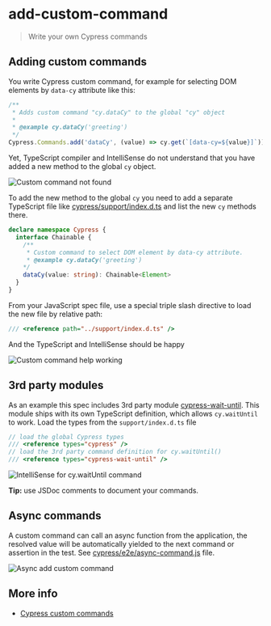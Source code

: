 # add-custom-command
> Write your own Cypress commands

## Adding custom commands

You write Cypress custom command, for example for selecting DOM elements by `data-cy` attribute like this:

```js
/**
 * Adds custom command "cy.dataCy" to the global "cy" object
 *
 * @example cy.dataCy('greeting')
 */
Cypress.Commands.add('dataCy', (value) => cy.get(`[data-cy=${value}]`))
```

Yet, TypeScript compiler and IntelliSense do not understand that you have added a new method to the global `cy` object.

![Custom command not found](images/custom-command-not-found.png)

To add the new method to the global `cy` you need to add a separate TypeScript file like [cypress/support/index.d.ts](cypress/support/index.d.ts) and list the new `cy` methods there.

```ts
declare namespace Cypress {
  interface Chainable {
    /**
     * Custom command to select DOM element by data-cy attribute.
     * @example cy.dataCy('greeting')
    */
    dataCy(value: string): Chainable<Element>
  }
}
```

From your JavaScript spec file, use a special triple slash directive to load the new file by relative path:

```js
/// <reference path="../support/index.d.ts" />
```

And the TypeScript and IntelliSense should be happy

![Custom command help working](images/custom-command-found.png)

## 3rd party modules

As an example this spec includes 3rd party module [cypress-wait-until](https://github.com/NoriSte/cypress-wait-until). This module ships with its own TypeScript definition, which allows `cy.waitUntil` to work. Load the types from the `support/index.d.ts` file

```js
// load the global Cypress types
/// <reference types="cypress" />
// load the 3rd party command definition for cy.waitUntil()
/// <reference types="cypress-wait-until" />
```

![IntelliSense for cy.waitUntil command](images/wait-until.png)

**Tip:** use JSDoc comments to document your commands.

## Async commands

A custom command can call an async function from the application, the resolved value will be automatically yielded to the next command or assertion in the test. See [cypress/e2e/async-command.js](cypress/e2e/async-command.js) file.

![Async add custom command](images/async-add.png)

## More info

- [Cypress custom commands](https://on.cypress.io/custom-commands)
